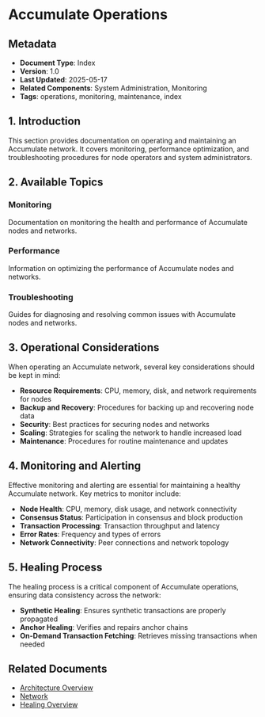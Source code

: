 # Accumulate Operations

## Metadata
- **Document Type**: Index
- **Version**: 1.0
- **Last Updated**: 2025-05-17
- **Related Components**: System Administration, Monitoring
- **Tags**: operations, monitoring, maintenance, index

## 1. Introduction

This section provides documentation on operating and maintaining an Accumulate network. It covers monitoring, performance optimization, and troubleshooting procedures for node operators and system administrators.

## 2. Available Topics

### Monitoring
Documentation on monitoring the health and performance of Accumulate nodes and networks.

### Performance
Information on optimizing the performance of Accumulate nodes and networks.

### Troubleshooting
Guides for diagnosing and resolving common issues with Accumulate nodes and networks.

## 3. Operational Considerations

When operating an Accumulate network, several key considerations should be kept in mind:

- **Resource Requirements**: CPU, memory, disk, and network requirements for nodes
- **Backup and Recovery**: Procedures for backing up and recovering node data
- **Security**: Best practices for securing nodes and networks
- **Scaling**: Strategies for scaling the network to handle increased load
- **Maintenance**: Procedures for routine maintenance and updates

## 4. Monitoring and Alerting

Effective monitoring and alerting are essential for maintaining a healthy Accumulate network. Key metrics to monitor include:

- **Node Health**: CPU, memory, disk usage, and network connectivity
- **Consensus Status**: Participation in consensus and block production
- **Transaction Processing**: Transaction throughput and latency
- **Error Rates**: Frequency and types of errors
- **Network Connectivity**: Peer connections and network topology

## 5. Healing Process

The healing process is a critical component of Accumulate operations, ensuring data consistency across the network:

- **Synthetic Healing**: Ensures synthetic transactions are properly propagated
- **Anchor Healing**: Verifies and repairs anchor chains
- **On-Demand Transaction Fetching**: Retrieves missing transactions when needed

## Related Documents

- [Architecture Overview](../02_architecture/01_overview.md)
- [Network](../04_network/00_index.md)
- [Healing Overview](../03_core_components/04_healing/01_overview.md)
